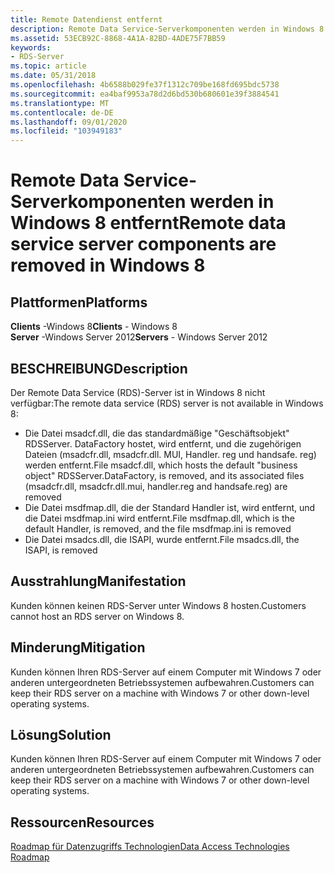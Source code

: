 ```yaml
---
title: Remote Datendienst entfernt
description: Remote Data Service-Serverkomponenten werden in Windows 8 entfernt
ms.assetid: 53ECB92C-8868-4A1A-82BD-4ADE75F7BB59
keywords:
- RDS-Server
ms.topic: article
ms.date: 05/31/2018
ms.openlocfilehash: 4b6588b029fe37f1312c709be168fd695bdc5738
ms.sourcegitcommit: ea4baf9953a78d2d6bd530b680601e39f3884541
ms.translationtype: MT
ms.contentlocale: de-DE
ms.lasthandoff: 09/01/2020
ms.locfileid: "103949183"
---
```

# <a name="remote-data-service-server-components-are-removed-in-windows-8"></a><span data-ttu-id="b4722-104">Remote Data Service-Serverkomponenten werden in Windows 8 entfernt</span><span class="sxs-lookup"><span data-stu-id="b4722-104">Remote data service server components are removed in Windows 8</span></span>

## <a name="platforms"></a><span data-ttu-id="b4722-105">Plattformen</span><span class="sxs-lookup"><span data-stu-id="b4722-105">Platforms</span></span>

 <span data-ttu-id="b4722-106">**Clients** -Windows 8</span><span class="sxs-lookup"><span data-stu-id="b4722-106">**Clients** - Windows 8</span></span>  
<span data-ttu-id="b4722-107">**Server** -Windows Server 2012</span><span class="sxs-lookup"><span data-stu-id="b4722-107">**Servers** - Windows Server 2012</span></span>  



## <a name="description"></a><span data-ttu-id="b4722-108">BESCHREIBUNG</span><span class="sxs-lookup"><span data-stu-id="b4722-108">Description</span></span>

<span data-ttu-id="b4722-109">Der Remote Data Service (RDS)-Server ist in Windows 8 nicht verfügbar:</span><span class="sxs-lookup"><span data-stu-id="b4722-109">The remote data service (RDS) server is not available in Windows 8:</span></span>

-   <span data-ttu-id="b4722-110">Die Datei msadcf.dll, die das standardmäßige "Geschäftsobjekt" RDSServer. DataFactory hostet, wird entfernt, und die zugehörigen Dateien (msadcfr.dll, msadcfr.dll. MUI, Handler. reg und handsafe. reg) werden entfernt.</span><span class="sxs-lookup"><span data-stu-id="b4722-110">File msadcf.dll, which hosts the default "business object" RDSServer.DataFactory, is removed, and its associated files (msadcfr.dll, msadcfr.dll.mui, handler.reg and handsafe.reg) are removed</span></span>
-   <span data-ttu-id="b4722-111">Die Datei msdfmap.dll, die der Standard Handler ist, wird entfernt, und die Datei msdfmap.ini wird entfernt.</span><span class="sxs-lookup"><span data-stu-id="b4722-111">File msdfmap.dll, which is the default Handler, is removed, and the file msdfmap.ini is removed</span></span>
-   <span data-ttu-id="b4722-112">Die Datei msadcs.dll, die ISAPI, wurde entfernt.</span><span class="sxs-lookup"><span data-stu-id="b4722-112">File msadcs.dll, the ISAPI, is removed</span></span>

## <a name="manifestation"></a><span data-ttu-id="b4722-113">Ausstrahlung</span><span class="sxs-lookup"><span data-stu-id="b4722-113">Manifestation</span></span>

<span data-ttu-id="b4722-114">Kunden können keinen RDS-Server unter Windows 8 hosten.</span><span class="sxs-lookup"><span data-stu-id="b4722-114">Customers cannot host an RDS server on Windows 8.</span></span>

## <a name="mitigation"></a><span data-ttu-id="b4722-115">Minderung</span><span class="sxs-lookup"><span data-stu-id="b4722-115">Mitigation</span></span>

<span data-ttu-id="b4722-116">Kunden können Ihren RDS-Server auf einem Computer mit Windows 7 oder anderen untergeordneten Betriebssystemen aufbewahren.</span><span class="sxs-lookup"><span data-stu-id="b4722-116">Customers can keep their RDS server on a machine with Windows 7 or other down-level operating systems.</span></span>

## <a name="solution"></a><span data-ttu-id="b4722-117">Lösung</span><span class="sxs-lookup"><span data-stu-id="b4722-117">Solution</span></span>

<span data-ttu-id="b4722-118">Kunden können Ihren RDS-Server auf einem Computer mit Windows 7 oder anderen untergeordneten Betriebssystemen aufbewahren.</span><span class="sxs-lookup"><span data-stu-id="b4722-118">Customers can keep their RDS server on a machine with Windows 7 or other down-level operating systems.</span></span>

## <a name="resources"></a><span data-ttu-id="b4722-119">Ressourcen</span><span class="sxs-lookup"><span data-stu-id="b4722-119">Resources</span></span>

[<span data-ttu-id="b4722-120">Roadmap für Datenzugriffs Technologien</span><span class="sxs-lookup"><span data-stu-id="b4722-120">Data Access Technologies Roadmap</span></span>](/sql/connect/connect-history?view=sqlallproducts-allversions)

 

 